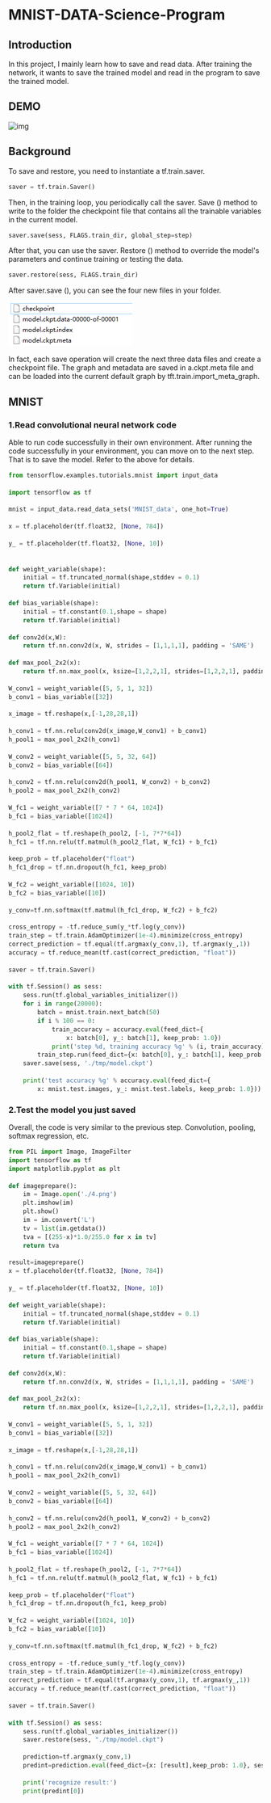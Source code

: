 # MNIST-DATA-Science-Program

## Introduction
In this project, I mainly learn how to save and read data. After training the network, it wants to save the trained model and read in the program to save the trained model.

## DEMO
![img](https://github.com/yewei0904/MNIST-DATA-Science-Program/blob/master/gifhome_1920x1080_10s.gif)

## Background
To save and restore, you need to instantiate a tf.train.saver.
```python
saver = tf.train.Saver()
```
Then, in the training loop, you periodically call the saver. Save () method to write to the folder the checkpoint file that contains all the trainable variables in the current model.
```python
saver.save(sess, FLAGS.train_dir, global_step=step)
```
After that, you can use the saver. Restore () method to override the model's parameters and continue training or testing the data.
```python
saver.restore(sess, FLAGS.train_dir)
```
After saver.save (), you can see the four new files in your folder.

![image](https://github.com/yewei0904/MNIST-DATA-Science-Program/blob/master/info/20170704144050301.jpg)

In fact, each save operation will create the next three data files and create a checkpoint file. The graph and metadata are saved in a.ckpt.meta file and can be loaded into the current default graph by tft.train.import_meta_graph.

## MNIST 
### 1.Read convolutional neural network code
Able to run code successfully in their own environment. After running the code successfully in your environment, you can move on to the next step. That is to save the model. Refer to the above for details.
```python
from tensorflow.examples.tutorials.mnist import input_data

import tensorflow as tf

mnist = input_data.read_data_sets('MNIST_data', one_hot=True)

x = tf.placeholder(tf.float32, [None, 784])

y_ = tf.placeholder(tf.float32, [None, 10])


def weight_variable(shape):
    initial = tf.truncated_normal(shape,stddev = 0.1)
    return tf.Variable(initial)

def bias_variable(shape):
    initial = tf.constant(0.1,shape = shape)
    return tf.Variable(initial)

def conv2d(x,W):
    return tf.nn.conv2d(x, W, strides = [1,1,1,1], padding = 'SAME')

def max_pool_2x2(x):
    return tf.nn.max_pool(x, ksize=[1,2,2,1], strides=[1,2,2,1], padding='SAME')

W_conv1 = weight_variable([5, 5, 1, 32])
b_conv1 = bias_variable([32])

x_image = tf.reshape(x,[-1,28,28,1])

h_conv1 = tf.nn.relu(conv2d(x_image,W_conv1) + b_conv1)
h_pool1 = max_pool_2x2(h_conv1)

W_conv2 = weight_variable([5, 5, 32, 64])
b_conv2 = bias_variable([64])

h_conv2 = tf.nn.relu(conv2d(h_pool1, W_conv2) + b_conv2)
h_pool2 = max_pool_2x2(h_conv2)

W_fc1 = weight_variable([7 * 7 * 64, 1024])
b_fc1 = bias_variable([1024])

h_pool2_flat = tf.reshape(h_pool2, [-1, 7*7*64])
h_fc1 = tf.nn.relu(tf.matmul(h_pool2_flat, W_fc1) + b_fc1)

keep_prob = tf.placeholder("float")
h_fc1_drop = tf.nn.dropout(h_fc1, keep_prob)

W_fc2 = weight_variable([1024, 10])
b_fc2 = bias_variable([10])

y_conv=tf.nn.softmax(tf.matmul(h_fc1_drop, W_fc2) + b_fc2)

cross_entropy = -tf.reduce_sum(y_*tf.log(y_conv))
train_step = tf.train.AdamOptimizer(1e-4).minimize(cross_entropy)
correct_prediction = tf.equal(tf.argmax(y_conv,1), tf.argmax(y_,1))
accuracy = tf.reduce_mean(tf.cast(correct_prediction, "float"))

saver = tf.train.Saver()

with tf.Session() as sess:
    sess.run(tf.global_variables_initializer())
    for i in range(20000):
        batch = mnist.train.next_batch(50)
        if i % 100 == 0:
            train_accuracy = accuracy.eval(feed_dict={
                x: batch[0], y_: batch[1], keep_prob: 1.0})
            print('step %d, training accuracy %g' % (i, train_accuracy))
        train_step.run(feed_dict={x: batch[0], y_: batch[1], keep_prob: 0.5})
    saver.save(sess, './tmp/model.ckpt')

    print('test accuracy %g' % accuracy.eval(feed_dict={
        x: mnist.test.images, y_: mnist.test.labels, keep_prob: 1.0}))
```

### 2.Test the model you just saved
Overall, the code is very similar to the previous step. Convolution, pooling, softmax regression, etc.
```python
from PIL import Image, ImageFilter
import tensorflow as tf
import matplotlib.pyplot as plt

def imageprepare(): 
    im = Image.open('./4.png')
    plt.imshow(im)
    plt.show()
    im = im.convert('L')
    tv = list(im.getdata()) 
    tva = [(255-x)*1.0/255.0 for x in tv] 
    return tva

result=imageprepare()
x = tf.placeholder(tf.float32, [None, 784])

y_ = tf.placeholder(tf.float32, [None, 10])

def weight_variable(shape):
    initial = tf.truncated_normal(shape,stddev = 0.1)
    return tf.Variable(initial)

def bias_variable(shape):
    initial = tf.constant(0.1,shape = shape)
    return tf.Variable(initial)

def conv2d(x,W):
    return tf.nn.conv2d(x, W, strides = [1,1,1,1], padding = 'SAME')

def max_pool_2x2(x):
    return tf.nn.max_pool(x, ksize=[1,2,2,1], strides=[1,2,2,1], padding='SAME')

W_conv1 = weight_variable([5, 5, 1, 32])
b_conv1 = bias_variable([32])

x_image = tf.reshape(x,[-1,28,28,1])

h_conv1 = tf.nn.relu(conv2d(x_image,W_conv1) + b_conv1)
h_pool1 = max_pool_2x2(h_conv1)

W_conv2 = weight_variable([5, 5, 32, 64])
b_conv2 = bias_variable([64])

h_conv2 = tf.nn.relu(conv2d(h_pool1, W_conv2) + b_conv2)
h_pool2 = max_pool_2x2(h_conv2)

W_fc1 = weight_variable([7 * 7 * 64, 1024])
b_fc1 = bias_variable([1024])

h_pool2_flat = tf.reshape(h_pool2, [-1, 7*7*64])
h_fc1 = tf.nn.relu(tf.matmul(h_pool2_flat, W_fc1) + b_fc1)

keep_prob = tf.placeholder("float")
h_fc1_drop = tf.nn.dropout(h_fc1, keep_prob)

W_fc2 = weight_variable([1024, 10])
b_fc2 = bias_variable([10])

y_conv=tf.nn.softmax(tf.matmul(h_fc1_drop, W_fc2) + b_fc2)

cross_entropy = -tf.reduce_sum(y_*tf.log(y_conv))
train_step = tf.train.AdamOptimizer(1e-4).minimize(cross_entropy)
correct_prediction = tf.equal(tf.argmax(y_conv,1), tf.argmax(y_,1))
accuracy = tf.reduce_mean(tf.cast(correct_prediction, "float"))

saver = tf.train.Saver()

with tf.Session() as sess:
    sess.run(tf.global_variables_initializer())
    saver.restore(sess, "./tmp/model.ckpt")

    prediction=tf.argmax(y_conv,1)
    predint=prediction.eval(feed_dict={x: [result],keep_prob: 1.0}, session=sess)

    print('recognize result:')
    print(predint[0])
```
